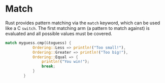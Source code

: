 # Match

Rust provides pattern matching via the `match` keyword, which can be used like
a C `switch`. The first matching arm (a pattern to match against) is evaluated and all possible values must be
covered.

```rust
match myguess.cmp(&toguess) {
            Ordering::Less => println!("Too small!"),
            Ordering::Greater => println!("Too big!"),
            Ordering::Equal => {
                println!("You win!");
                break;
            }
        }
```